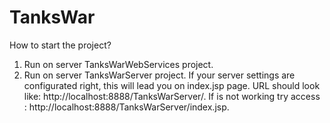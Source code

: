 # TanksWar
How to start the project?
1) Run on server TanksWarWebServices project.
2) Run on server TanksWarServer project. If your server settings are configurated right, this will lead you on index.jsp page. 
URL should look like: http://localhost:8888/TanksWarServer/.  If is not  working try access : http://localhost:8888/TanksWarServer/index.jsp.
